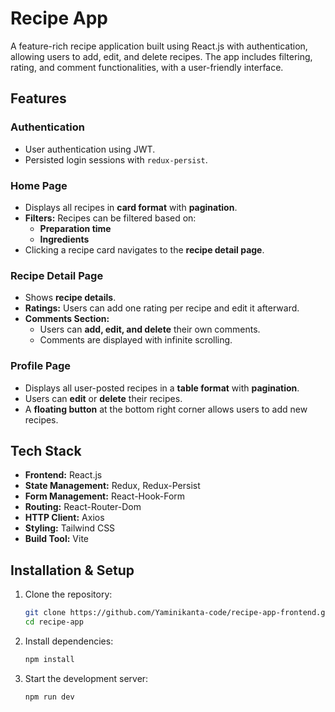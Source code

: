 # Recipe App

A feature-rich recipe application built using React.js with authentication, allowing users to add, edit, and delete recipes. The app includes filtering, rating, and comment functionalities, with a user-friendly interface.

## Features

### Authentication

- User authentication using JWT.
- Persisted login sessions with `redux-persist`.

### Home Page

- Displays all recipes in **card format** with **pagination**.
- **Filters:** Recipes can be filtered based on:
  - **Preparation time**
  - **Ingredients**
- Clicking a recipe card navigates to the **recipe detail page**.

### Recipe Detail Page

- Shows **recipe details**.
- **Ratings:** Users can add one rating per recipe and edit it afterward.
- **Comments Section:**
  - Users can **add, edit, and delete** their own comments.
  - Comments are displayed with infinite scrolling.

### Profile Page

- Displays all user-posted recipes in a **table format** with **pagination**.
- Users can **edit** or **delete** their recipes.
- A **floating button** at the bottom right corner allows users to add new recipes.

## Tech Stack

- **Frontend:** React.js
- **State Management:** Redux, Redux-Persist
- **Form Management:** React-Hook-Form
- **Routing:** React-Router-Dom
- **HTTP Client:** Axios
- **Styling:** Tailwind CSS
- **Build Tool:** Vite

## Installation & Setup

1. Clone the repository:

   ```bash
   git clone https://github.com/Yaminikanta-code/recipe-app-frontend.git
   cd recipe-app
   ```

2. Install dependencies:

   ```bash
   npm install
   ```

3. Start the development server:
   ```bash
   npm run dev
   ```
